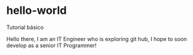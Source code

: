 # hello-world
Tutorial básico

Hello there, I am an IT Engineer who is exploring git hub, I hope to soon develop as a senior IT Programmer!
